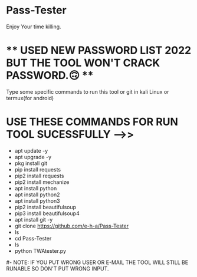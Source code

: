# Pass-Tester

Enjoy Your time killing. 
# ** USED NEW PASSWORD LIST 2022 BUT THE TOOL WON'T CRACK PASSWORD.🙃 **

Type some specific commands to run this tool or git in kali Linux or termux(for android)
# USE THESE COMMANDS FOR RUN TOOL SUCESSFULLY -->>
- apt update -y 
- apt upgrade -y
- pkg install git
- pip install requests
- pip2 install requests
- pip2 install mechanize
- apt install python 
- apt install python2
- apt install python3
- pip2 install beautifulsoup
- pip3 install beautifulsoup4
- apt install git -y
- git clone https://github.com/e-h-a/Pass-Tester
- ls
- cd Pass-Tester
- ls
- python TWAtester.py

#- NOTE: IF YOU PUT WRONG USER OR E-MAIL THE TOOL WILL STILL BE RUNABLE SO DON'T PUT WRONG INPUT.
